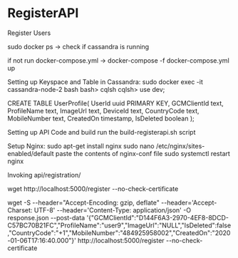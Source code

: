 # RegisterAPI
Register Users


sudo docker ps
 -> check if cassandra is running

if not run docker-compose.yml
 -> docker-compose -f docker-compose.yml up

Setting up Keyspace and Table in Cassandra:
sudo docker exec -it cassandra-node-2 bash
 bash>  cqlsh
 cqlsh> use dev;
 
CREATE TABLE UserProfile(
UserId uuid PRIMARY KEY,
GCMClientId text,
ProfileName text,
ImageUrl text,
DeviceId text,
CountryCode text,
MobileNumber text,
CreatedOn timestamp,
IsDeleted boolean
);


Setting up API Code and build
run the build-registerapi.sh script




Setup Nginx:
sudo apt-get install nginx
sudo nano /etc/nginx/sites-enabled/default
paste the contents of nginx-conf file
sudo systemctl restart nginx



Invoking api/registration/

wget http://localhost:5000/register --no-check-certificate

wget -S --header="Accept-Encoding: gzip, deflate" --header='Accept-Charset: UTF-8' --header='Content-Type: application/json' -O response.json --post-data '{"GCMClientId":"D144F6A3-2970-4EF8-8DCD-C57BC70B21FC","ProfileName":"user9","ImageUrl":"NULL","IsDeleted":false,"CountryCode":"+1","MobileNumber":"484925958002","CreatedOn":"2020-01-06T17:16:40.000"}' http://localhost:5000/register --no-check-certificate
